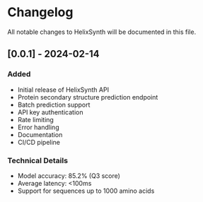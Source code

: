 # Changelog

All notable changes to HelixSynth will be documented in this file.

## [0.0.1] - 2024-02-14

### Added
- Initial release of HelixSynth API
- Protein secondary structure prediction endpoint
- Batch prediction support
- API key authentication
- Rate limiting
- Error handling
- Documentation
- CI/CD pipeline

### Technical Details
- Model accuracy: 85.2% (Q3 score)
- Average latency: <100ms
- Support for sequences up to 1000 amino acids